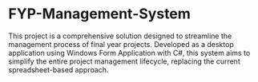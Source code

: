 # FYP-Management-System
This project is a comprehensive solution designed to streamline the management process of final year projects. Developed as a desktop application using Windows Form Application with C#, this system aims to simplify the entire project management lifecycle, replacing the current spreadsheet-based approach.